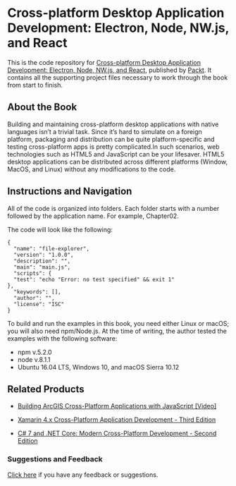 # Cross-platform Desktop Application Development: Electron, Node, NW.js, and React
This is the code repository for [Cross-platform Desktop Application Development: Electron, Node, NW.js, and React](https://www.packtpub.com/web-development/cross-platform-desktop-application-development-electron-node-nwjs-and-react?utm_source=github&utm_medium=repository&utm_campaign=9781788295697), published by [Packt](https://www.packtpub.com/?utm_source=github). It contains all the supporting project files necessary to work through the book from start to finish.
## About the Book
Building and maintaining cross-platform desktop applications with native languages isn’t a trivial task. Since it’s hard to simulate on a foreign platform, packaging and distribution can be quite platform-specific and testing cross-platform apps is pretty complicated.In such scenarios, web technologies such as HTML5 and JavaScript can be your lifesaver. HTML5 desktop applications can be distributed across different platforms (Window, MacOS, and Linux) without any modifications to the code.


## Instructions and Navigation
All of the code is organized into folders. Each folder starts with a number followed by the application name. For example, Chapter02.



The code will look like the following:
```
{
  "name": "file-explorer",
  "version": "1.0.0",
  "description": "",
  "main": "main.js",
  "scripts": {
  "test": "echo "Error: no test specified" && exit 1"
},
  "keywords": [],
  "author": "",
  "license": "ISC"
}
```

To build and run the examples in this book, you need either Linux or macOS; you will also
need npm/Node.js. At the time of writing, the author tested the examples with the
following software:

* npm v.5.2.0
* node v.8.1.1
* Ubuntu 16.04 LTS, Windows 10, and macOS Sierra 10.12

## Related Products
* [Building ArcGIS Cross-Platform Applications with JavaScript [Video]](https://www.packtpub.com/application-development/building-arcgis-cross-platform-applications-javascript?utm_source=github&utm_medium=repository&utm_campaign=9781787289949)

* [Xamarin 4.x Cross-Platform Application Development - Third Edition](https://www.packtpub.com/application-development/xamarin-4x-cross-platform-application-development-third-edition?utm_source=github&utm_medium=repository&utm_campaign=9781786465412)

* [C# 7 and .NET Core: Modern Cross-Platform Development - Second Edition](https://www.packtpub.com/application-development/c-7-and-net-core-modern-cross-platform-development-second-edition?utm_source=github&utm_medium=repository&utm_campaign=9781787129559)

### Suggestions and Feedback
[Click here](https://docs.google.com/forms/d/e/1FAIpQLSe5qwunkGf6PUvzPirPDtuy1Du5Rlzew23UBp2S-P3wB-GcwQ/viewform) if you have any feedback or suggestions.
